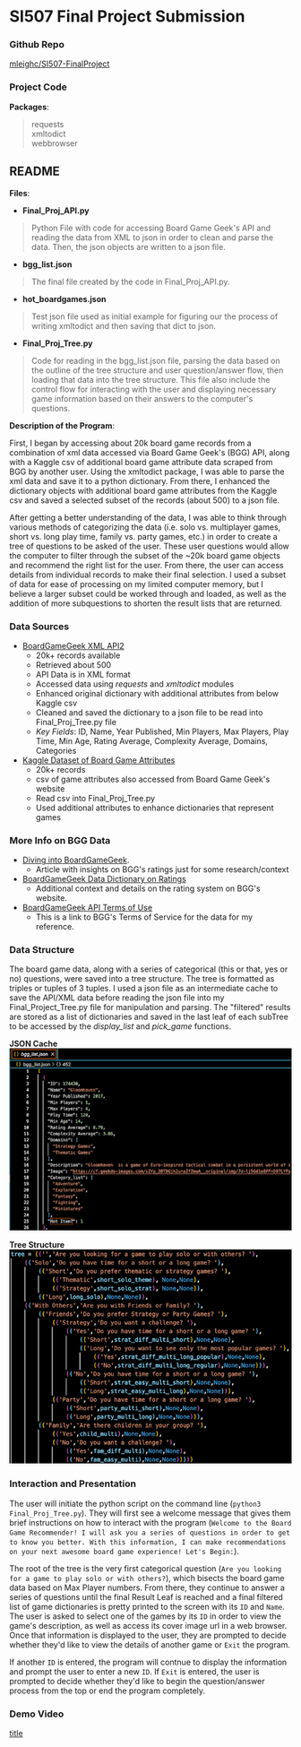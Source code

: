 # SI507 Final Project Submission

### Github Repo
[mleighc/SI507-FinalProject](https://github.com/mleighc/SI507-FinalProject.git)           


### Project Code
**Packages**:             
> requests   
> xmltodict    
> webbrowser   
     
## README
**Files**:                  
* **Final_Proj_API.py**
> Python File with code for accessing Board Game Geek's API and reading the data from XML to json in order to clean and parse the data. Then, the json objects are written to a json file.

* **bgg_list.json**
> The final file created by the code in Final_Proj_API.py.

* **hot_boardgames.json**
> Test json file used as initial example for figuring our the process of writing xmltodict and then saving that dict to json.

* **Final_Proj_Tree.py**
> Code for reading in the bgg_list.json file, parsing the data based on the outline of the tree structure and user question/answer flow, then loading that data into the tree structure. This file also include the control flow for interacting with the user and displaying necessary game information based on their answers to the computer's questions.

**Description of the Program**:      
     
First, I began by accessing about 20k board game records from a combination of xml data accessed via Board Game Geek's (BGG) API, along with a Kaggle csv of additional board game attribute data scraped from BGG by another user. Using the xmltodict package, I was able to parse the xml data and save it to a python dictionary. From there, I enhanced the dictionary objects with additional board game attributes from the Kaggle csv and saved a selected subset of the records (about 500) to a json file.

After getting a better understanding of the data, I was able to think through various methods of categorizing the data (i.e. solo vs. multiplayer games, short vs. long play time, family vs. party games, etc.) in order to create a tree of questions to be asked of the user. These user questions would allow the computer to filter through the subset of the ~20k board game objects and recommend the right list for the user. From there, the user can access details from individual records to make their final selection. I used a subset of data for ease of processing on my limited computer memory, but I believe a larger subset could be worked through and loaded, as well as the addition of more subquestions to shorten the result lists that are returned.

### Data Sources
* [BoardGameGeek XML API2](https://boardgamegeek.com/wiki/page/BGG_XML_API2)       
    * 20k+ records available
    * Retrieved about 500
    * API Data is in XML format
    * Accessed data using *requests* and *xmltodict* modules
    * Enhanced original dictionary with additional attributes from below Kaggle csv
    * Cleaned and saved the dictionary to a json file to be read into Final_Proj_Tree.py file
    * _Key Fields_: ID, Name, Year Published, Min Players, Max Players, Play Time, Min Age, Rating Average, Complexity Average, Domains, Categories
* [Kaggle Dataset of Board Game Attributes](https://www.kaggle.com/datasets/andrewmvd/board-games)        
    * 20k+ records
    * csv of game attributes also accessed from Board Game Geek's website  
    * Read csv into Final_Proj_Tree.py
    * Used additional attributes to enhance dictionaries that represent games

### More Info on BGG Data
* [Diving into BoardGameGeek](https://jvanelteren.github.io/blog/2022/01/19/boardgames.html).   
    * Article with insights on BGG's ratings just for some research/context
* [BoardGameGeek Data Dictionary on Ratings](https://boardgamegeek.com/wiki/page/ratings)      
    * Additional context and details on the rating system on BGG's website.
* [BoardGameGeek API Terms of Use](https://boardgamegeek.com/wiki/page/XML_API_Terms_of_Use#)       
    * This is a link to BGG's Terms of Service for the data for my reference.

### Data Structure
The board game data, along with a series of categorical (this or that, yes or no) questions, were saved into a tree structure. The tree is formatted as triples or tuples of 3 tuples. I used a json file as an intermediate cache to save the API/XML data before reading the json file into my Final_Project_Tree.py file for manipulation and parsing. The "filtered" results are stored as a list of dictionaries and saved in the last leaf of each subTree to be accessed by the _display_list_ and _pick_game_ functions.     
       
**JSON Cache**      
![bgg_list](bgg_list.png)     
       
**Tree Structure**       
![game_tree](game_tree.png)           
       
    

### Interaction and Presentation
The user will initiate the python script on the command line (`python3 Final_Proj_Tree.py`). They will first see a welcome message that gives them brief instructions on how to interact with the program (`Welcome to the Board Game Recommender!
I will ask you a series of questions in order to get to know you better.
With this information, I can make recommendations on your next awesome board game experience!
Let's Begin:`).        
    
The root of the tree is the very first categorical question (`Are you looking for a game to play solo or with others?`), which bisects the board game data based on Max Player numbers. From there, they continue to answer a series of questions until the final Result Leaf is reached and a final filtered list of game dictionaries is pretty printed to the screen with its `ID` and `Name`. The user is asked to select one of the games by its `ID` in order to view the game's description, as well as access its cover image url in a web browser. Once that information is displayed to the user, they are prompted to decide whether they'd like to view the details of another game or `Exit` the program.        
      
If another `ID` is entered, the program will contnue to display the information and prompt the user to enter a new `ID`. If `Exit` is entered, the user is prompted to decide whether they'd like to begin the question/answer process from the top or end the program completely.

### Demo Video
[title](https://www.example.com)       
